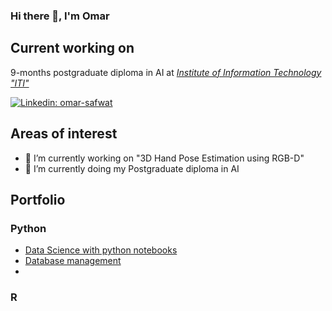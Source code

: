 ### Hi there 👋, I'm Omar

## Current working on
9-months postgraduate diploma in AI at [*Institute of Information Technology "ITI"*](https://www.iti.gov.eg/iti/programs/details/PTP-AI)<br>


[![Linkedin: omar-safwat](https://img.shields.io/badge/-omar-safwat-blue?style=flat-square&logo=Linkedin&logoColor=white&link=https://www.linkedin.com/in/omar-safwat-07a65510b/)](https://www.linkedin.com/in/omar-safwat-07a65510b/)
<!--
**Omar-Safwat/Omar-Safwat** is a ✨ _special_ ✨ repository because its `README.md` (this file) appears on your GitHub profile.

Here are some ideas to get you started:

- 🔭 I’m currently working on ...
- 🌱 I’m currently learning ...
- 👯 I’m looking to collaborate on ...
- 🤔 I’m looking for help with ...
- 💬 Ask me about ...
- 📫 How to reach me: ...
- 😄 Pronouns: ...
- ⚡ Fun fact: ...
-->

## Areas of interest


-  🔭 I’m currently working on "3D Hand Pose Estimation using RGB-D"
-  🌱 I’m currently doing my Postgraduate diploma in AI

## Portfolio
### Python

* [Data Science with python notebooks](https://github.com/Omar-Safwat/DataScience_notebooks)
* [Database management](https://github.com/Omar-Safwat/sql-samples)
* 
### R

